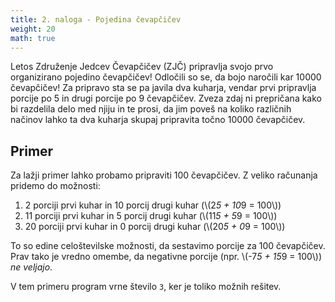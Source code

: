 ```yaml
---
title: 2. naloga - Pojedina čevapčičev
weight: 20
math: true
---
```


Letos Združenje Jedcev Čevapčičev (ZJČ) pripravlja svojo prvo organizirano
pojedino čevapčičev! Odločili so se, da bojo naročili kar 10000 čevapčičev!
Za pripravo sta se pa javila dva kuharja, vendar prvi pripravlja porcije po 5
in drugi porcije po 9 čevapčičev. Zveza zdaj ni prepričana kako bi razdelila
delo med njiju in te prosi, da jim poveš na koliko različnih načinov lahko ta
dva kuharja skupaj pripravita točno 10000 čevapčičev.

## Primer

Za lažji primer lahko probamo pripraviti 100 čevapčičev. Z veliko računanja
pridemo do možnosti:

1. 2 porciji prvi kuhar in 10 porcij drugi kuhar (\\(2*5 + 10*9 = 100\\))
1. 11 porciji prvi kuhar in 5 porcij drugi kuhar (\\(11*5 + 5*9 = 100\\))
1. 20 porciji prvi kuhar in 0 porcij drugi kuhar (\\(20*5 + 0*9 = 100\\))

To so edine celoštevilske možnosti, da sestavimo porcije za 100 čevapčičev.
Prav tako je vredno omembe, da negativne porcije (npr. \\(-7*5 + 15*9 = 100\\))
*ne veljajo*.

V tem primeru program vrne število `3`, ker je toliko možnih rešitev.
